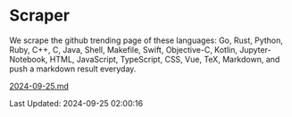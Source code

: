 # Scraper

We scrape the github trending page of these languages: Go, Rust, Python, Ruby, C++, C, Java, Shell, Makefile, Swift, Objective-C, Kotlin, Jupyter-Notebook, HTML, JavaScript, TypeScript, CSS, Vue, TeX, Markdown, and push a markdown result everyday.

[2024-09-25.md](https://github.com/cumthxy/github-trending-backup/blob/master/2024-09-25.md)

Last Updated: 2024-09-25 02:00:16